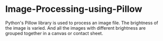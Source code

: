 # Image-Processing-using-Pillow
Python's Pillow library is used to process an image file. 
The brightness of the image is varied. And all the images with different brightness are grouped together in a canvas or contact sheet.
